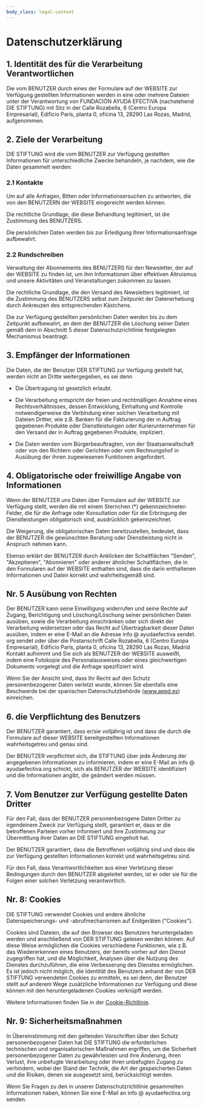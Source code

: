 ```yaml
---
body_class: legal-content
---
```


# Datenschutzerklärung

## 1. Identität des für die Verarbeitung Verantwortlichen

Die vom BENUTZER durch eines der Formulare auf der WEBSITE zur Verfügung gestellten Informationen werden in eine oder mehrere Dateien unter der Verantwortung von FUNDACIÓN AYUDA EFECTIVA (nachstehend DIE STIFTUNG) mit Sitz in der Calle Rozabella, 6 (Centro Europa Empresarial), Edificio París, planta 0, oficina 13, 28290 Las Rozas, Madrid, aufgenommen.

## 2. Ziele der Verarbeitung

DIE STIFTUNG wird die vom BENUTZER zur Verfügung gestellten Informationen für unterschiedliche Zwecke behandeln, je nachdem, wie die Daten gesammelt werden:

### 2.1 Kontakte

Um auf alle Anfragen, Bitten oder Informationsersuchen zu antworten, die von den BENUTZERN der WEBSITE eingereicht werden können.

Die rechtliche Grundlage, die diese Behandlung legitimiert, ist die Zustimmung des BENUTZERS.

Die persönlichen Daten werden bis zur Erledigung Ihrer Informationsanfrage aufbewahrt.

### 2.2 Rundschreiben

Verwaltung der Abonnements des BENUTZERS für den Newsletter, der auf der WEBSITE zu finden ist, um ihm Informationen über effektiven Altruismus und unsere Aktivitäten und Veranstaltungen zukommen zu lassen.

Die rechtliche Grundlage, die den Versand des Newsletters legitimiert, ist die Zustimmung des BENUTZERS selbst zum Zeitpunkt der Datenerhebung durch Ankreuzen des entsprechenden Kästchens.

Die zur Verfügung gestellten persönlichen Daten werden bis zu dem Zeitpunkt aufbewahrt, an dem der BENUTZER die Löschung seiner Daten gemäß dem in Abschnitt 5 dieser Datenschutzrichtlinie festgelegten Mechanismus beantragt.

## 3. Empfänger der Informationen

Die Daten, die der Benutzer DER STIFTUNG zur Verfügung gestellt hat, werden nicht an Dritte weitergegeben, es sei denn

- Die Übertragung ist gesetzlich erlaubt.

- Die Verarbeitung entspricht der freien und rechtmäßigen Annahme eines Rechtsverhältnisses, dessen Entwicklung, Einhaltung und Kontrolle notwendigerweise die Verbindung einer solchen Verarbeitung mit Dateien Dritter, wie z.B. Banken für die Fakturierung der in Auftrag gegebenen Produkte oder Dienstleistungen oder Kurierunternehmen für den Versand der in Auftrag gegebenen Produkte, impliziert.

- Die Daten werden vom Bürgerbeauftragten, von der Staatsanwaltschaft oder von den Richtern oder Gerichten oder vom Rechnungshof in Ausübung der ihnen zugewiesenen Funktionen angefordert.

## 4. Obligatorische oder freiwillige Angabe von Informationen

Wenn der BENUTZER uns Daten über Formulare auf der WEBSITE zur Verfügung stellt, werden die mit einem Sternchen (\*) gekennzeichneten Felder, die für die Anfrage oder Konsultation oder für die Erbringung der Dienstleistungen obligatorisch sind, ausdrücklich gekennzeichnet.

Die Weigerung, die obligatorischen Daten bereitzustellen, bedeutet, dass der BENUTZER die gewünschten Beratung oder Dienstleistung nicht in Anspruch nehmen kann.

Ebenso erklärt der BENUTZER durch Anklicken der Schaltflächen "Senden", "Akzeptieren", "Abonnieren" oder anderer ähnlicher Schaltflächen, die in den Formularen auf der WEBSITE enthalten sind, dass die darin enthaltenen Informationen und Daten korrekt und wahrheitsgemäß sind.

## Nr. 5 Ausübung von Rechten

Der BENUTZER kann seine Einwilligung widerrufen und seine Rechte auf Zugang, Berichtigung und Löschung/Löschung seiner persönlichen Daten ausüben, sowie die Verarbeitung einschränken oder sich direkt der Verarbeitung widersetzen oder das Recht auf Übertragbarkeit dieser Daten ausüben, indem er eine E-Mail an die Adresse info @ ayudaefectiva sendet. org sendet oder über die Postanschrift Calle Rozabella, 6 (Centro Europa Empresarial), Edificio París, planta 0, oficina 13, 28290 Las Rozas, Madrid Kontakt aufnimmt und Sie sich als BENUTZER der WEBSITE ausweißt, indem eine Fotokopie des Personalausweises oder eines gleichwertigen Dokuments vorgelegt und die Anfrage spezifiziert wird.

Wenn Sie der Ansicht sind, dass Ihr Recht auf den Schutz personenbezogener Daten verletzt wurde, können Sie ebenfalls eine Beschwerde bei der spanischen Datenschutzbehörde (www.aepd.es) einreichen.

## 6. die Verpflichtung des Benutzers

Der BENUTZER garantiert, dass er/sie volljährig ist und dass die durch die Formulare auf dieser WEBSITE bereitgestellten Informationen wahrheitsgetreu und genau sind.

Der BENUTZER verpflichtet sich, die STIFTUNG über jede Änderung der angegebenen Informationen zu informieren, indem er eine E-Mail an info @ ayudaefectiva.org schickt, sich als BENUTZER der WEBSITE identifiziert und die Informationen angibt, die geändert werden müssen.

## 7. Vom Benutzer zur Verfügung gestellte Daten Dritter

Für den Fall, dass der BENUTZER personenbezogene Daten Dritter zu irgendeinem Zweck zur Verfügung stellt, garantiert er, dass er die betroffenen Parteien vorher informiert und ihre Zustimmung zur Übermittlung ihrer Daten an DIE STIFTUNG eingeholt hat.

Der BENUTZER garantiert, dass die Betroffenen volljährig sind und dass die zur Verfügung gestellten Informationen korrekt und wahrheitsgetreu sind.

Für den Fall, dass Verantwortlichkeiten aus einer Verletzung dieser Bedingungen durch den BENUTZER abgeleitet werden, ist er oder sie für die Folgen einer solchen Verletzung verantwortlich.

## Nr. 8: Cookies

DIE STIFTUNG verwendet Cookies und andere ähnliche Datenspeicherungs- und -abrufmechanismen auf Endgeräten ("Cookies").

Cookies sind Dateien, die auf den Browser des Benutzers heruntergeladen werden und anschließend von DER STIFTUNG gelesen werden können. Auf diese Weise ermöglichen die Cookies verschiedene Funktionen, wie z.B. das Wiedererkennen eines Benutzers, der bereits vorher auf den Dienst zugegriffen hat, und die Möglichkeit, Analysen über die Nutzung des Dienstes durchzuführen, die eine Verbesserung des Dienstes ermöglichen. Es ist jedoch nicht möglich, die Identität des Benutzers anhand der von DER STIFTUNG verwendeten Cookies zu ermitteln, es sei denn, der Benutzer stellt auf anderem Wege zusätzliche Informationen zur Verfügung und diese können mit den heruntergeladenen Cookies verknüpft werden.

Weitere Informationen finden Sie in der [Cookie-Richtlinie](cookies).

## Nr. 9: Sicherheitsmaßnahmen

In Übereinstimmung mit den geltenden Vorschriften über den Schutz personenbezogener Daten hat DIE STIFTUNG die erforderlichen technischen und organisatorischen Maßnahmen ergriffen, um die Sicherheit personenbezogener Daten zu gewährleisten und ihre Änderung, ihren Verlust, ihre unbefugte Verarbeitung oder ihren unbefugten Zugang zu verhindern, wobei der Stand der Technik, die Art der gespeicherten Daten und die Risiken, denen sie ausgesetzt sind, berücksichtigt werden.

Wenn Sie Fragen zu den in unserer Datenschutzrichtlinie gesammelten Informationen haben, können Sie eine E-Mail an info @ ayudaefectiva.org senden.
